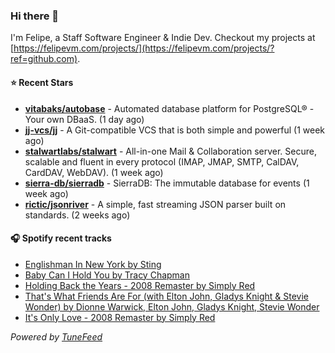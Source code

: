 ### Hi there 👋

I'm Felipe, a Staff Software Engineer & Indie Dev. Checkout my projects at [https://felipevm.com/projects/](https://felipevm.com/projects/?ref=github.com).

#### ⭐ Recent Stars
- **[vitabaks/autobase](https://github.com/vitabaks/autobase)** - Automated database platform for PostgreSQL® - Your own DBaaS. (1 day ago)
- **[jj-vcs/jj](https://github.com/jj-vcs/jj)** - A Git-compatible VCS that is both simple and powerful (1 week ago)
- **[stalwartlabs/stalwart](https://github.com/stalwartlabs/stalwart)** - All-in-one Mail &amp; Collaboration server. Secure, scalable and fluent in every protocol (IMAP, JMAP, SMTP, CalDAV, CardDAV, WebDAV). (1 week ago)
- **[sierra-db/sierradb](https://github.com/sierra-db/sierradb)** - SierraDB: The immutable database for events (1 week ago)
- **[rictic/jsonriver](https://github.com/rictic/jsonriver)** - A simple, fast streaming JSON parser built on standards. (2 weeks ago)

#### 🎧 Spotify recent tracks
- [Englishman In New York by Sting](https://open.spotify.com/track/4KFM3A5QF2IMcc6nHsu3Wp)
- [Baby Can I Hold You by Tracy Chapman](https://open.spotify.com/track/2DjWsDGgL1xNbhnr7f6t5F)
- [Holding Back the Years - 2008 Remaster by Simply Red](https://open.spotify.com/track/1yg7fwwYmx9DQ2TdXUmfpJ)
- [That&#39;s What Friends Are For (with Elton John, Gladys Knight &amp; Stevie Wonder) by Dionne Warwick, Elton John, Gladys Knight, Stevie Wonder](https://open.spotify.com/track/1OzrlK57iLTIjmbZC1ppWM)
- [It&#39;s Only Love - 2008 Remaster by Simply Red](https://open.spotify.com/track/6i1uWZYWabNHq2wQnoca58)

_Powered by [TuneFeed](https://tunefeed.app?ref=github.com)_
